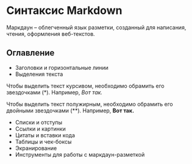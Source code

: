 # Синтаксис Markdown

Маркдаун – облегченный язык разметки, созданный для написания, чтения, оформления веб-текстов.

## Оглавление

* Заголовки и горизонтальные линии
* Выделения текста

Чтобы выделить текст курсивом, необходимо обрамить его звездочками (*). 
Например, *Вот так.*

Чтобы выделить текст полужирным, необходимо обрамить его двойными звездочками (**). 
Например, **Вот так.**

* Списки и отступы
* Ссылки и картинки
* Цитаты и вставки кода
* Таблицы и чек-боксы
* Экранирование
* Инструменты для работы с маркдаун-разметкой